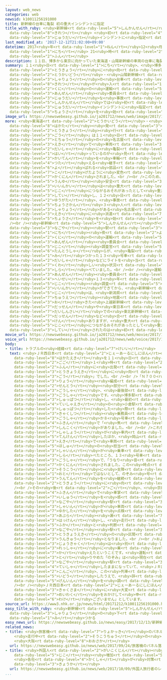 ```yaml
---
layout: web_news
categories: web
newsid: k10011256191000
title: 新幹線の台車に亀裂 初の重大インシデントに指定
title_with_ruby: <ruby>新幹線<rt data-ruby-level="5">しんかんせん</rt></ruby>の<ruby>台車<rt data-ruby-level="2">だいしゃ</rt></ruby>に<ruby>亀裂<rt
  data-ruby-level="8">きれつ</rt></ruby> <ruby>初<rt data-ruby-level="4">はつ</rt></ruby>の<ruby>重大<rt
  data-ruby-level="3">じゅうだい</rt></ruby>インシデントに<ruby>指定<rt data-ruby-level="3">してい</rt></ruby>
last_modified_at: '2017-12-12T21:02:00+09:00'
datetime: 2017<ruby>年<rt data-ruby-level="1">ねん</rt></ruby>12<ruby>月<rt data-ruby-level="1">がつ</rt></ruby>12<ruby>日<rt
  data-ruby-level="1">にち</rt></ruby> 21<ruby>時<rt data-ruby-level="2">じ</rt></ruby>02<ruby>分<rt
  data-ruby-level="2">ふん</rt></ruby>
description: １１日、博多から東京に向かっていた東海道・山陽新幹線の車両の台車に亀裂が入っていたことがわかり、国の運輸安全委員会は重大な事故につながるおそれがあったとして、新幹線では初めて重大インシデントに指定し、調査を始めました。
summary: １１<ruby>日<rt data-ruby-level="1">にち</rt></ruby>、<ruby>博多<rt data-ruby-level="8">はかた</rt></ruby>から<ruby>東京<rt
  data-ruby-level="2">とうきょう</rt></ruby>に<ruby>向<rt data-ruby-level="3">む</rt></ruby>かっていた<ruby>東海道<rt
  data-ruby-level="2">とうかいどう</rt></ruby>・<ruby>山陽新幹線<rt data-ruby-level="5">さんようしんかんせん</rt></ruby>の<ruby>車両<rt
  data-ruby-level="3">しゃりょう</rt></ruby>の<ruby>台車<rt data-ruby-level="2">だいしゃ</rt></ruby>に<ruby>亀裂<rt
  data-ruby-level="8">きれつ</rt></ruby>が<ruby>入<rt data-ruby-level="1">はい</rt></ruby>っていたことがわかり、<ruby>国<rt
  data-ruby-level="2">くに</rt></ruby>の<ruby>運輸<rt data-ruby-level="5">うんゆ</rt></ruby><ruby>安全<rt
  data-ruby-level="3">あんぜん</rt></ruby><ruby>委員会<rt data-ruby-level="3">いいんかい</rt></ruby>は<ruby>重大<rt
  data-ruby-level="3">じゅうだい</rt></ruby>な<ruby>事故<rt data-ruby-level="5">じこ</rt></ruby>につながるおそれがあったとして、<ruby>新幹線<rt
  data-ruby-level="5">しんかんせん</rt></ruby>では<ruby>初<rt data-ruby-level="4">はじ</rt></ruby>めて<ruby>重大<rt
  data-ruby-level="3">じゅうだい</rt></ruby>インシデントに<ruby>指定<rt data-ruby-level="3">してい</rt></ruby>し、<ruby>調査<rt
  data-ruby-level="5">ちょうさ</rt></ruby>を<ruby>始<rt data-ruby-level="3">はじ</rt></ruby>めました。
image_url: https://newswebeasy.github.io/ja201712/news/web/image/2017/12/12/K10011256191_1712121903_1712121904_01_02.jpg
more: <ruby>東海道<rt data-ruby-level="2">とうかいどう</rt></ruby>・<ruby>山陽新幹線<rt data-ruby-level="5">さんようしんかんせん</rt></ruby>の<ruby>博多<rt
  data-ruby-level="8">はかた</rt></ruby><ruby>発<rt data-ruby-level="3">はつ</rt></ruby><ruby>東京<rt
  data-ruby-level="2">とうきょう</rt></ruby><ruby>行<rt data-ruby-level="2">ゆ</rt></ruby>きの「のぞみ３４<ruby>号<rt
  data-ruby-level="3">ごう</rt></ruby>」は１１<ruby>日<rt data-ruby-level="1">にち</rt></ruby>、<ruby>途中<rt
  data-ruby-level="7">とちゅう</rt></ruby>の<ruby>名古屋<rt data-ruby-level="3">なごや</rt></ruby><ruby>駅<rt
  data-ruby-level="3">えき</rt></ruby>で<ruby>車両<rt data-ruby-level="3">しゃりょう</rt></ruby>の<ruby>台車<rt
  data-ruby-level="2">だいしゃ</rt></ruby>に<ruby>亀裂<rt data-ruby-level="8">きれつ</rt></ruby>が<ruby>入<rt
  data-ruby-level="1">はい</rt></ruby>っているのが<ruby>見<rt data-ruby-level="1">み</rt></ruby>つかったほか、モーターの<ruby>回転<rt
  data-ruby-level="3">かいてん</rt></ruby>を<ruby>車輪<rt data-ruby-level="4">しゃりん</rt></ruby>に<ruby>伝<rt
  data-ruby-level="4">つた</rt></ruby>える<ruby>継手<rt data-ruby-level="7">つぎて</rt></ruby>（つぎて）と<ruby>呼<rt
  data-ruby-level="6">よ</rt></ruby>ばれる<ruby>部品<rt data-ruby-level="3">ぶひん</rt></ruby>が<ruby>焦<rt
  data-ruby-level="7">こ</rt></ruby>げたように<ruby>変色<rt data-ruby-level="4">へんしょく</rt></ruby>しているのも<ruby>確認<rt
  data-ruby-level="7">かくにん</rt></ruby>されました。<br /><br />このため、<ruby>国<rt data-ruby-level="2">くに</rt></ruby>の<ruby>運輸<rt
  data-ruby-level="5">うんゆ</rt></ruby><ruby>安全<rt data-ruby-level="3">あんぜん</rt></ruby><ruby>委員会<rt
  data-ruby-level="3">いいんかい</rt></ruby>は<ruby>重大<rt data-ruby-level="3">じゅうだい</rt></ruby>な<ruby>事故<rt
  data-ruby-level="5">じこ</rt></ruby>につながるおそれがあったとして<ruby>重大<rt data-ruby-level="3">じゅうだい</rt></ruby>インシデントに<ruby>指定<rt
  data-ruby-level="3">してい</rt></ruby>し、１２<ruby>日<rt data-ruby-level="1">にち</rt></ruby><ruby>夕方<rt
  data-ruby-level="2">ゆうがた</rt></ruby>、<ruby>事故<rt data-ruby-level="5">じこ</rt></ruby><ruby>調査官<rt
  data-ruby-level="5">ちょうさかん</rt></ruby>３<ruby>人<rt data-ruby-level="1">にん</rt></ruby>を<ruby>車両<rt
  data-ruby-level="3">しゃりょう</rt></ruby>がある<ruby>名古屋<rt data-ruby-level="3">なごや</rt></ruby><ruby>駅<rt
  data-ruby-level="3">えき</rt></ruby>に<ruby>派遣<rt data-ruby-level="7">はけん</rt></ruby>し、<ruby>調査<rt
  data-ruby-level="5">ちょうさ</rt></ruby>を<ruby>始<rt data-ruby-level="3">はじ</rt></ruby>めました。<br
  /><br /><ruby>新幹線<rt data-ruby-level="5">しんかんせん</rt></ruby>が<ruby>止<rt data-ruby-level="2">と</rt></ruby>まっているＪＲ<ruby>名古屋<rt
  data-ruby-level="3">なごや</rt></ruby><ruby>駅<rt data-ruby-level="3">えき</rt></ruby>のホームでは、１２<ruby>日<rt
  data-ruby-level="1">にち</rt></ruby><ruby>夜<rt data-ruby-level="2">よる</rt></ruby>、<ruby>国<rt
  data-ruby-level="2">くに</rt></ruby>の<ruby>運輸<rt data-ruby-level="5">うんゆ</rt></ruby><ruby>安全<rt
  data-ruby-level="3">あんぜん</rt></ruby><ruby>委員会<rt data-ruby-level="3">いいんかい</rt></ruby>の<ruby>事故<rt
  data-ruby-level="5">じこ</rt></ruby><ruby>調査官<rt data-ruby-level="5">ちょうさかん</rt></ruby>とＪＲの<ruby>担当者<rt
  data-ruby-level="6">たんとうしゃ</rt></ruby>らが、<ruby>亀裂<rt data-ruby-level="8">きれつ</rt></ruby>が<ruby>見<rt
  data-ruby-level="1">み</rt></ruby>つかった１３<ruby>号車<rt data-ruby-level="3">ごうしゃ</rt></ruby>の<ruby>台車<rt
  data-ruby-level="2">だいしゃ</rt></ruby>などにライトを<ruby>当<rt data-ruby-level="2">あ</rt></ruby>てて<ruby>詳<rt
  data-ruby-level="7">くわ</rt></ruby>しい<ruby>状況<rt data-ruby-level="7">じょうきょう</rt></ruby>を<ruby>調<rt
  data-ruby-level="3">しら</rt></ruby>べていました。<br /><br /><ruby>運輸<rt data-ruby-level="5">うんゆ</rt></ruby><ruby>安全<rt
  data-ruby-level="3">あんぜん</rt></ruby><ruby>委員会<rt data-ruby-level="3">いいんかい</rt></ruby>によりますと、<ruby>平成<rt
  data-ruby-level="4">へいせい</rt></ruby>１３<ruby>年<rt data-ruby-level="1">ねん</rt></ruby>に<ruby>事故<rt
  data-ruby-level="5">じこ</rt></ruby><ruby>調査<rt data-ruby-level="5">ちょうさ</rt></ruby><ruby>委員会<rt
  data-ruby-level="3">いいんかい</rt></ruby>ができてから、<ruby>新幹線<rt data-ruby-level="5">しんかんせん</rt></ruby>の<ruby>事故<rt
  data-ruby-level="5">じこ</rt></ruby>は、<ruby>新潟県<rt data-ruby-level="7">にいがたけん</rt></ruby><ruby>中越<rt
  data-ruby-level="7">ちゅうえつ</rt></ruby><ruby>地震<rt data-ruby-level="7">じしん</rt></ruby>で<ruby>起<rt
  data-ruby-level="3">お</rt></ruby>きた<ruby>上越新幹線<rt data-ruby-level="7">じょうえつしんかんせん</rt></ruby>の<ruby>脱線<rt
  data-ruby-level="7">だっせん</rt></ruby>や<ruby>東日本<rt data-ruby-level="2">ひがしにほん</rt></ruby><ruby>大震災<rt
  data-ruby-level="7">だいしんさい</rt></ruby>での<ruby>東北新幹線<rt data-ruby-level="5">とうほくしんかんせん</rt></ruby>の<ruby>脱線<rt
  data-ruby-level="7">だっせん</rt></ruby>など<ruby>合<rt data-ruby-level="2">あ</rt></ruby>わせて５<ruby>件<rt
  data-ruby-level="5">けん</rt></ruby>ありますが、<ruby>重大<rt data-ruby-level="3">じゅうだい</rt></ruby>な<ruby>事故<rt
  data-ruby-level="5">じこ</rt></ruby>につながるおそれがあったとして<ruby>重大<rt data-ruby-level="3">じゅうだい</rt></ruby>インシデントに<ruby>指定<rt
  data-ruby-level="3">してい</rt></ruby>されたのは<ruby>初<rt data-ruby-level="4">はじ</rt></ruby>めてだということです。
movie_url: https://newswebeasy.github.io/ja201712/news/web/movie/2017/12/12/k10011256191_201712121908_201712121909.mp4
voice_url: https://newswebeasy.github.io/ja201712/news/web/voice/2017/12/12/k10011256191_201712121908_201712121909.mp3
body:
- title: トラブルの<ruby>経緯<rt data-ruby-level="7">けいい</rt></ruby>
  text: <ruby>ＪＲ西日本<rt data-ruby-level="2">じぇーあーるにしにほん</rt></ruby>によりますと、トラブルがあったのは<ruby>博多駅<rt
    data-ruby-level="8">はかたえき</rt></ruby>を１１<ruby>日<rt data-ruby-level="1">にち</rt></ruby>、<ruby>午後<rt
    data-ruby-level="2">ごご</rt></ruby>１<ruby>時<rt data-ruby-level="2">じ</rt></ruby>３３<ruby>分<rt
    data-ruby-level="2">ふん</rt></ruby>に<ruby>出発<rt data-ruby-level="3">しゅっぱつ</rt></ruby>した<ruby>東京駅<rt
    data-ruby-level="3">とうきょうえき</rt></ruby>に<ruby>向<rt data-ruby-level="3">む</rt></ruby>かう「のぞみ３４<ruby>号<rt
    data-ruby-level="3">ごう</rt></ruby>」でした。<br /><br />「Ｎ７００<ruby>系<rt data-ruby-level="6">けい</rt></ruby>」の１６<ruby>両<rt
    data-ruby-level="3">りょう</rt></ruby><ruby>編成<rt data-ruby-level="5">へんせい</rt></ruby>で、<ruby>先頭<rt
    data-ruby-level="2">せんとう</rt></ruby><ruby>部分<rt data-ruby-level="3">ぶぶん</rt></ruby>が１６<ruby>号車<rt
    data-ruby-level="3">ごうしゃ</rt></ruby>、<ruby>最後部<rt data-ruby-level="4">さいこうぶ</rt></ruby>が１<ruby>号車<rt
    data-ruby-level="3">ごうしゃ</rt></ruby>です。<ruby>博多駅<rt data-ruby-level="8">はかたえき</rt></ruby>を<ruby>出発<rt
    data-ruby-level="3">しゅっぱつ</rt></ruby>し、<ruby>最初<rt data-ruby-level="4">さいしょ</rt></ruby>の<ruby>停車駅<rt
    data-ruby-level="4">ていしゃえき</rt></ruby>の<ruby>小倉駅<rt data-ruby-level="4">こくらえき</rt></ruby>を<ruby>出発<rt
    data-ruby-level="3">しゅっぱつ</rt></ruby>した<ruby>際<rt data-ruby-level="5">さい</rt></ruby>に、<ruby>客室<rt
    data-ruby-level="3">きゃくしつ</rt></ruby><ruby>乗務員<rt data-ruby-level="5">じょうむいん</rt></ruby>などから７<ruby>号車<rt
    data-ruby-level="3">ごうしゃ</rt></ruby>か８<ruby>号車<rt data-ruby-level="3">ごうしゃ</rt></ruby><ruby>付近<rt
    data-ruby-level="4">ふきん</rt></ruby>で「<ruby>焦<rt data-ruby-level="7">こ</rt></ruby>げたようなにおいがする」との<ruby>申告<rt
    data-ruby-level="7">しんこく</rt></ruby>がありました。<br /><br />これを<ruby>受<rt data-ruby-level="3">う</rt></ruby>けて、<ruby>車掌<rt
    data-ruby-level="7">しゃしょう</rt></ruby>が<ruby>車内<rt data-ruby-level="2">しゃない</rt></ruby>を<ruby>点検<rt
    data-ruby-level="5">てんけん</rt></ruby>したほか、<ruby>岡山<rt data-ruby-level="7">おかやま</rt></ruby><ruby>駅<rt
    data-ruby-level="3">えき</rt></ruby>で<ruby>車両<rt data-ruby-level="3">しゃりょう</rt></ruby><ruby>保守<rt
    data-ruby-level="5">ほしゅ</rt></ruby>の<ruby>担当<rt data-ruby-level="6">たんとう</rt></ruby><ruby>社員<rt
    data-ruby-level="3">しゃいん</rt></ruby>が<ruby>乗車<rt data-ruby-level="3">じょうしゃ</rt></ruby>し<ruby>調<rt
    data-ruby-level="3">しら</rt></ruby>べたところ、１３<ruby>号車<rt data-ruby-level="3">ごうしゃ</rt></ruby>から１４<ruby>号車<rt
    data-ruby-level="3">ごうしゃ</rt></ruby>で、「うなり<ruby>音<rt data-ruby-level="1">おん</rt></ruby>」が<ruby>確認<rt
    data-ruby-level="7">かくにん</rt></ruby>されました。この<ruby>時点<rt data-ruby-level="2">じてん</rt></ruby>では<ruby>走行<rt
    data-ruby-level="2">そうこう</rt></ruby>に<ruby>支障<rt data-ruby-level="6">ししょう</rt></ruby>がある<ruby>音<rt
    data-ruby-level="1">おと</rt></ruby>ではないとして、のぞみ<ruby>号<rt data-ruby-level="3">ごう</rt></ruby>は<ruby>運転<rt
    data-ruby-level="3">うんてん</rt></ruby>を<ruby>継続<rt data-ruby-level="7">けいぞく</rt></ruby>し<ruby>東京<rt
    data-ruby-level="2">とうきょう</rt></ruby>に<ruby>向<rt data-ruby-level="3">む</rt></ruby>かいました。<br
    /><br />その<ruby>後<rt data-ruby-level="2">ご</rt></ruby>、<ruby>京都駅<rt data-ruby-level="3">きょうとえき</rt></ruby><ruby>付近<rt
    data-ruby-level="4">ふきん</rt></ruby>で<ruby>車掌<rt data-ruby-level="7">しゃしょう</rt></ruby>が<ruby>異臭<rt
    data-ruby-level="7">いしゅう</rt></ruby>を<ruby>感<rt data-ruby-level="3">かん</rt></ruby>じたため<ruby>名古屋<rt
    data-ruby-level="3">なごや</rt></ruby><ruby>駅<rt data-ruby-level="3">えき</rt></ruby>で<ruby>社員<rt
    data-ruby-level="3">しゃいん</rt></ruby>が<ruby>車両<rt data-ruby-level="3">しゃりょう</rt></ruby>の<ruby>床下<rt
    data-ruby-level="7">ゆかした</rt></ruby>を<ruby>点検<rt data-ruby-level="5">てんけん</rt></ruby>したところ<ruby>油<rt
    data-ruby-level="3">あぶら</rt></ruby><ruby>漏<rt data-ruby-level="7">も</rt></ruby>れを<ruby>発見<rt
    data-ruby-level="3">はっけん</rt></ruby>し、<ruby>走行<rt data-ruby-level="2">そうこう</rt></ruby><ruby>不可<rt
    data-ruby-level="5">ふか</rt></ruby>と<ruby>判断<rt data-ruby-level="5">はんだん</rt></ruby>。<ruby>名古屋<rt
    data-ruby-level="3">なごや</rt></ruby><ruby>駅<rt data-ruby-level="3">えき</rt></ruby>と<ruby>東京駅<rt
    data-ruby-level="3">とうきょうえき</rt></ruby>の<ruby>区間<rt data-ruby-level="3">くかん</rt></ruby>は<ruby>運休<rt
    data-ruby-level="3">うんきゅう</rt></ruby>となりました。<br /><br />およそ１０００<ruby>人<rt data-ruby-level="1">にん</rt></ruby>の<ruby>乗客<rt
    data-ruby-level="3">じょうきゃく</rt></ruby>は<ruby>別<rt data-ruby-level="4">べつ</rt></ruby>の<ruby>列車<rt
    data-ruby-level="3">れっしゃ</rt></ruby>に<ruby>乗<rt data-ruby-level="7">の</rt></ruby>り<ruby>替<rt
    data-ruby-level="7">か</rt></ruby>えたということです。<ruby>運転<rt data-ruby-level="3">うんてん</rt></ruby>を<ruby>取<rt
    data-ruby-level="3">と</rt></ruby>りやめた「のぞみ」は<ruby>現在<rt data-ruby-level="5">げんざい</rt></ruby>も<ruby>名古屋<rt
    data-ruby-level="3">なごや</rt></ruby><ruby>駅<rt data-ruby-level="3">えき</rt></ruby>に<ruby>停車<rt
    data-ruby-level="4">ていしゃ</rt></ruby>したままになっていて、<ruby>ＪＲ西日本<rt data-ruby-level="2">じぇーあーるにしにほん</rt></ruby>は<ruby>今後<rt
    data-ruby-level="2">こんご</rt></ruby>、この<ruby>列車<rt data-ruby-level="3">れっしゃ</rt></ruby>を<ruby>移動<rt
    data-ruby-level="5">いどう</rt></ruby>したうえで、<ruby>詳<rt data-ruby-level="7">くわ</rt></ruby>しい<ruby>原因<rt
    data-ruby-level="5">げんいん</rt></ruby>を<ruby>調<rt data-ruby-level="3">しら</rt></ruby>べることにしています。<br
    /><br /><ruby>ＪＲ西日本<rt data-ruby-level="2">じぇーあーるにしにほん</rt></ruby>は「お<ruby>客様<rt
    data-ruby-level="3">きゃくさま</rt></ruby>に<ruby>大変<rt data-ruby-level="4">たいへん</rt></ruby>ご<ruby>迷惑<rt
    data-ruby-level="7">めいわく</rt></ruby>をおかけして<ruby>申<rt data-ruby-level="6">もう</rt></ruby>し<ruby>訳<rt
    data-ruby-level="6">わけ</rt></ruby>ございません」としています。
source_url: https://www3.nhk.or.jp/news/html/20171212/k10011256191000.html
easy_title_with_ruby: <ruby>新幹線<rt data-ruby-level="5">しんかんせん</rt></ruby>の<ruby>車両<rt
  data-ruby-level="3">しゃりょう</rt></ruby>の<ruby>下<rt data-ruby-level="1">した</rt></ruby>にひびが<ruby>見<rt
  data-ruby-level="1">み</rt></ruby>つかる
easy_news_url: https://newswebeasy.github.io/news/easy/2017/12/13/新幹線の車両の下にひびが見つかる
related_news:
- title: <ruby>旅客機<rt data-ruby-level="7">りょかっき</rt></ruby>のパネル<ruby>落下<rt data-ruby-level="3">らっか</rt></ruby>
    <ruby>走行中<rt data-ruby-level="2">そうこうちゅう</rt></ruby>の<ruby>車<rt data-ruby-level="1">くるま</rt></ruby>にぶつかる
    <ruby>大阪<rt data-ruby-level="8">おおさか</rt></ruby>
  url: https://newswebeasy.github.io/news/web/2017/09/24/旅客機のパネル落下-走行中の車にぶつかる-大阪
- title: <ruby>外国人<rt data-ruby-level="2">がいこくじん</rt></ruby><ruby>旅行者<rt data-ruby-level="3">りょこうしゃ</rt></ruby>のレンタカー<ruby>事故<rt
    data-ruby-level="5">じこ</rt></ruby><ruby>増加<rt data-ruby-level="5">ぞうか</rt></ruby>
    <ruby>各社<rt data-ruby-level="4">かくしゃ</rt></ruby>が<ruby>対策<rt data-ruby-level="6">たいさく</rt></ruby><ruby>強化<rt
    data-ruby-level="3">きょうか</rt></ruby>
  url: https://newswebeasy.github.io/news/web/2017/10/09/外国人旅行者のレンタカー事故増加-各社が対策強化
...
```

